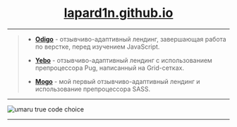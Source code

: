 <h1 align="center"><a href="https://lapard1n.github.io/">lapard1n.github.io</a></h1>

---

> * **[Odigo](https://lapard1n.github.io/odigo)** - отзывчиво-адаптивный лендинг, завершающая работа по верстке, перед изучением JavaScript.
>
> - **[Yebo](https://lapard1n.github.io/yebo)** - отзывчиво-адаптивный лендинг с использованием препроцессора Pug, написанный на Grid-сетках.
>
> * **[Mogo](https://lapard1n.github.io/mogo)** - мой первый отзывчиво-адаптивный лендинг и использование препроцессора SASS.

---

![umaru true code choice](https://raw.githubusercontent.com/cat-milk/Anime-Girls-Holding-Programming-Books/master/Javascript/Doma_Umaru_Java_Script_The_Good_Parts.png "umaru true code choice")

---

